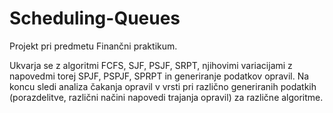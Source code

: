 # Scheduling-Queues

Projekt pri predmetu Finančni praktikum. 

Ukvarja se z algoritmi FCFS, SJF, PSJF, SRPT, njihovimi variacijami z napovedmi torej SPJF, PSPJF, SPRPT in generiranje podatkov opravil.
Na koncu sledi analiza čakanja opravil v vrsti pri različno generiranih podatkih (porazdelitve, različni načini napovedi trajanja opravil) za različne algoritme. 

